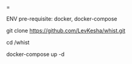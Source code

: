 =

ENV pre-requisite:
  docker, docker-compose 


git clone https://github.com/LevKesha/whist.git

cd /whist

docker-compose up -d 
